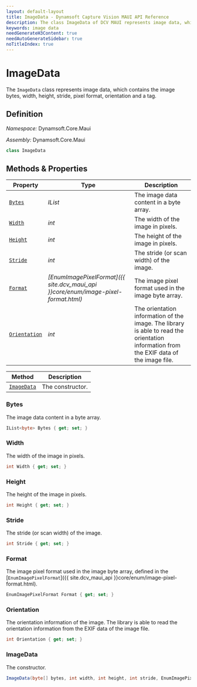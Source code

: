 ```yaml
---
layout: default-layout
title: ImageData - Dynamsoft Capture Vision MAUI API Reference
description: The class ImageData of DCV MAUI represents image data, which contains the image bytes, width, height, stride, pixel format, orientation and a tag.
keywords: image data
needGenerateH3Content: true
needAutoGenerateSidebar: true
noTitleIndex: true
---
```


# ImageData

The `ImageData` class represents image data, which contains the image bytes, width, height, stride, pixel format, orientation and a tag.

## Definition

*Namespace:* Dynamsoft.Core.Maui

*Assembly:* Dynamsoft.Core.Maui

```csharp
class ImageData
```

## Methods & Properties

| Property | Type | Description |
| -------- | ---- | ----------- |
| [`Bytes`](#bytes) | *IList<byte>* | The image data content in a byte array. |
| [`Width`](#width) | *int* | The width of the image in pixels. |
| [`Height`](#height) | *int* | The height of the image in pixels. |
| [`Stride`](#stride) | *int* | The stride (or scan width) of the image. |
| [`Format`](#format) | *[EnumImagePixelFormat]({{ site.dcv_maui_api }}core/enum/image-pixel-format.html)* | The image pixel format used in the image byte array. |
| [`Orientation`](#orientation) | *int* | The orientation information of the image. The library is able to read the orientation information from the EXIF data of the image file. |

| Method | Description |
| ------ | ----------- |
| [`ImageData`](#imagedata-1) | The constructor. |

### Bytes

The image data content in a byte array.

```csharp
IList<byte> Bytes { get; set; }
```

### Width

The width of the image in pixels.

```csharp
int Width { get; set; }
```

### Height

The height of the image in pixels.

```csharp
int Height { get; set; }
```

### Stride

The stride (or scan width) of the image.

```csharp
int Stride { get; set; }
```

### Format

The image pixel format used in the image byte array, defined in the [`EnumImagePixelFormat`]({{ site.dcv_maui_api }}core/enum/image-pixel-format.html).

```csharp
EnumImagePixelFormat Format { get; set; }
```

### Orientation

The orientation information of the image. The library is able to read the orientation information from the EXIF data of the image file.

```csharp
int Orientation { get; set; }
```

### ImageData

The constructor.

```csharp
ImageData(byte[] bytes, int width, int height, int stride, EnumImagePixelFormat format, int orientation);
```
